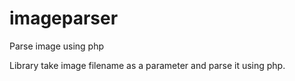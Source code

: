 # imageparser
Parse image using php

Library take image filename as a parameter and parse it using php.

